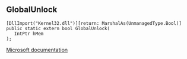 ## GlobalUnlock

```
[DllImport("Kernel32.dll")][return: MarshalAs(UnmanagedType.Bool)]
public static extern bool GlobalUnlock(
   IntPtr hMem
);
```

[Microsoft documentation](https://docs.microsoft.com/en-us/windows/win32/api/winbase/nf-winbase-globalunlock)
